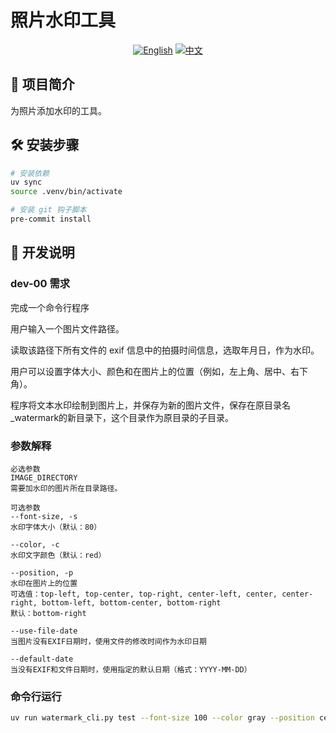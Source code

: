 # 照片水印工具

<div align="center">

[![English](https://img.shields.io/badge/lang-English-blue)](README.md)
[![中文](https://img.shields.io/badge/lang-中文-red)](README_CN.md)

</div>

## 📸 项目简介

为照片添加水印的工具。

## 🛠 安装步骤

```bash
# 安装依赖
uv sync
source .venv/bin/activate

# 安装 git 钩子脚本
pre-commit install
```

## 📝 开发说明

### dev-00 需求

完成一个命令行程序

用户输入一个图片文件路径。

读取该路径下所有文件的 exif 信息中的拍摄时间信息，选取年月日，作为水印。

用户可以设置字体大小、颜色和在图片上的位置（例如，左上角、居中、右下角）。

程序将文本水印绘制到图片上，并保存为新的图片文件，保存在原目录名_watermark的新目录下，这个目录作为原目录的子目录。

### 参数解释

```text
必选参数
IMAGE_DIRECTORY
需要加水印的图片所在目录路径。

可选参数
--font-size, -s
水印字体大小（默认：80）

--color, -c
水印文字颜色（默认：red）

--position, -p
水印在图片上的位置
可选值：top-left, top-center, top-right, center-left, center, center-right, bottom-left, bottom-center, bottom-right
默认：bottom-right

--use-file-date
当图片没有EXIF日期时，使用文件的修改时间作为水印日期

--default-date
当没有EXIF和文件日期时，使用指定的默认日期（格式：YYYY-MM-DD）
```

### 命令行运行

```bash
uv run watermark_cli.py test --font-size 100 --color gray --position center 
```
